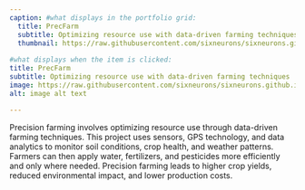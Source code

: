```yaml
---
caption: #what displays in the portfolio grid:
  title: PrecFarm
  subtitle: Optimizing resource use with data-driven farming techniques
  thumbnail: https://raw.githubusercontent.com/sixneurons/sixneurons.github.io/master/assets/img/portfolio/st%20(1).jpg
  
#what displays when the item is clicked:
title: PrecFarm
subtitle: Optimizing resource use with data-driven farming techniques
image: https://raw.githubusercontent.com/sixneurons/sixneurons.github.io/master/assets/img/portfolio/st%20(1).jpg
alt: image alt text

---
```


Precision farming involves optimizing resource use through data-driven farming techniques. This project uses sensors, GPS technology, and data analytics to monitor soil conditions, crop health, and weather patterns. Farmers can then apply water, fertilizers, and pesticides more efficiently and only where needed. Precision farming leads to higher crop yields, reduced environmental impact, and lower production costs.
